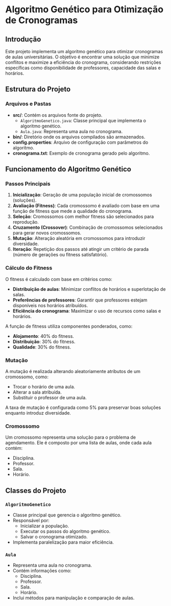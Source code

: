 # Algoritmo Genético para Otimização de Cronogramas

## Introdução

Este projeto implementa um algoritmo genético para otimizar cronogramas de aulas universitárias. O objetivo é encontrar uma solução que minimize conflitos e maximize a eficiência do cronograma, considerando restrições específicas como disponibilidade de professores, capacidade das salas e horários.

## Estrutura do Projeto

### Arquivos e Pastas

- **src/**: Contém os arquivos fonte do projeto.
  - `AlgoritmoGenetico.java`: Classe principal que implementa o algoritmo genético.
  - `Aula.java`: Representa uma aula no cronograma.
- **bin/**: Diretório onde os arquivos compilados são armazenados.
- **config.properties**: Arquivo de configuração com parâmetros do algoritmo.
- **cronograma.txt**: Exemplo de cronograma gerado pelo algoritmo.

## Funcionamento do Algoritmo Genético

### Passos Principais

1. **Inicialização**: Geração de uma população inicial de cromossomos (soluções).
2. **Avaliação (Fitness)**: Cada cromossomo é avaliado com base em uma função de fitness que mede a qualidade do cronograma.
3. **Seleção**: Cromossomos com melhor fitness são selecionados para reprodução.
4. **Cruzamento (Crossover)**: Combinação de cromossomos selecionados para gerar novos cromossomos.
5. **Mutação**: Alteração aleatória em cromossomos para introduzir diversidade.
6. **Iteração**: Repetição dos passos até atingir um critério de parada (número de gerações ou fitness satisfatório).

### Cálculo do Fitness

O fitness é calculado com base em critérios como:

- **Distribuição de aulas**: Minimizar conflitos de horários e superlotação de salas.
- **Preferências de professores**: Garantir que professores estejam disponíveis nos horários atribuídos.
- **Eficiência do cronograma**: Maximizar o uso de recursos como salas e horários.

A função de fitness utiliza componentes ponderados, como:

- **Alojamento**: 40% do fitness.
- **Distribuição**: 30% do fitness.
- **Qualidade**: 30% do fitness.

### Mutação

A mutação é realizada alterando aleatoriamente atributos de um cromossomo, como:

- Trocar o horário de uma aula.
- Alterar a sala atribuída.
- Substituir o professor de uma aula.

A taxa de mutação é configurada como 5% para preservar boas soluções enquanto introduz diversidade.

### Cromossomo

Um cromossomo representa uma solução para o problema de agendamento. Ele é composto por uma lista de aulas, onde cada aula contém:

- Disciplina.
- Professor.
- Sala.
- Horário.

## Classes do Projeto

### `AlgoritmoGenetico`

- Classe principal que gerencia o algoritmo genético.
- Responsável por:
  - Inicializar a população.
  - Executar os passos do algoritmo genético.
  - Salvar o cronograma otimizado.
- Implementa paralelização para maior eficiência.

### `Aula`

- Representa uma aula no cronograma.
- Contém informações como:
  - Disciplina.
  - Professor.
  - Sala.
  - Horário.
- Inclui métodos para manipulação e comparação de aulas.